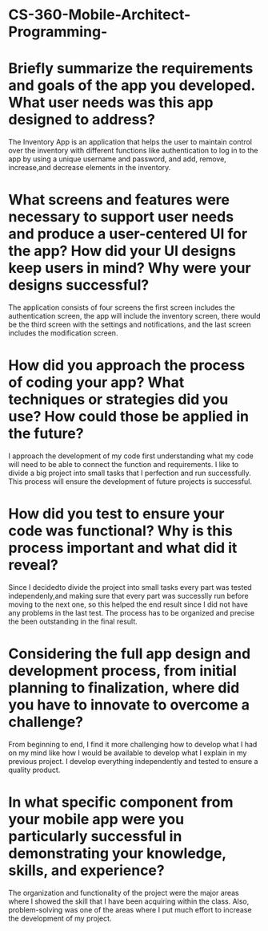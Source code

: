# CS-360-Mobile-Architect-Programming-

# Briefly summarize the requirements and goals of the app you developed. What user needs was this app designed to address?
The Inventory App is an application that helps the user to maintain control over the inventory with different functions like authentication to log in to the app by using a unique username and password, and add, remove, increase,and decrease elements in the inventory.

# What screens and features were necessary to support user needs and produce a user-centered UI for the app? How did your UI designs keep users in mind? Why were your designs successful?
The application consists of four screens the first screen includes the authentication screen, the app will include the inventory screen, there would be the third screen with the settings and notifications, and the last screen includes the modification screen.

# How did you approach the process of coding your app? What techniques or strategies did you use? How could those be applied in the future?
I approach the development of my code first understanding what my code will need to be able to connect the function and requirements. I like to divide a big project into small tasks that I perfection and run successfully. This process will ensure the development of future projects is successful.

# How did you test to ensure your code was functional? Why is this process important and what did it reveal?
Since I decidedto divide the project into small tasks every part was tested independenly,and making sure that every part was successlly run before moving to the next one, so this helped the end result since I did not have any problems in the last test. The process has to be organized and precise the been outstanding in the final result.

# Considering the full app design and development process, from initial planning to finalization, where did you have to innovate to overcome a challenge?
From beginning to end, I find it more challenging how to develop what I had on my mind like how I would be available to develop what I explain in my previous project. I develop everything independently and tested to ensure a quality product. 

# In what specific component from your mobile app were you particularly successful in demonstrating your knowledge, skills, and experience?
The organization and functionality of the project were the major areas where I showed the skill that I have been acquiring within the class. Also, problem-solving was one of the areas where I put much effort to increase the development of my project.
